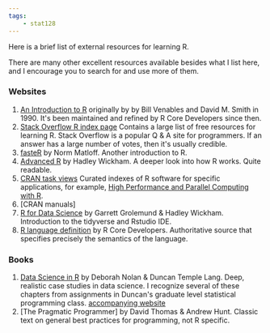 ```yaml
---
tags:
    - stat128
---
```


Here is a brief list of external resources for learning R.

<!--more-->     

There are many other excellent resources available besides what I list here, and I encourage you to search for and use more of them.

### Websites

1. [An Introduction to R](https://cran.r-project.org/doc/manuals/r-release/R-intro.html) originally by by Bill Venables and David M. Smith in 1990.
    It's been maintained and refined by R Core Developers since then.
1. [Stack Overflow R index page](https://stackoverflow.com/tags/r/info)
    Contains a large list of free resources for learning R.
    Stack Overflow is a popular Q & A site for programmers.
    If an answer has a large number of votes, then it's usually credible.
1. [fasteR](https://github.com/matloff/fasteR) by Norm Matloff.
    Another introduction to R.
2. [Advanced R](http://adv-r.had.co.nz/Introduction.html) by Hadley Wickham.
    A deeper look into how R works.
    Quite readable.
2. [CRAN task views](https://cran.r-project.org/web/views/)
    Curated indexes of R software for specific applications, for example, [High Performance and Parallel Computing with R](https://cran.r-project.org/web/views/HighPerformanceComputing.html).
2. [CRAN manuals]
2. [R for Data Science](https://r4ds.had.co.nz/) by Garrett Grolemund & Hadley Wickham.
    Introduction to the tidyverse and Rstudio IDE.
3. [R language definition](https://cran.r-project.org/doc/manuals/r-release/R-lang.html) by R Core Developers.
    Authoritative source that specifies precisely the semantics of the language.

### Books

1. [Data Science in R](https://www.routledge.com/Data-Science-in-R-A-Case-Studies-Approach-to-Computational-Reasoning-and/Nolan-Lang/p/book/9781482234817) by Deborah Nolan & Duncan Temple Lang.
    Deep, realistic case studies in data science.
    I recognize several of these chapters from assignments in Duncan's graduate level statistical programming class.
    [accompanying website](http://rdatasciencecases.org/)
2. [The Pragmatic Programmer] by David Thomas & Andrew Hunt.
    Classic text on general best practices for programming, not R specific.
